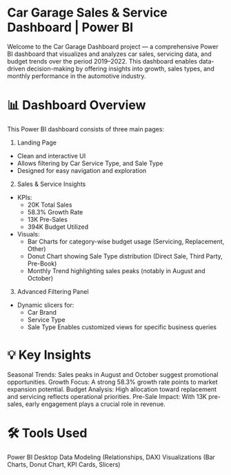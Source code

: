 # Car Garage Sales & Service Dashboard | Power BI

Welcome to the Car Garage Dashboard project — a comprehensive Power BI dashboard that visualizes and analyzes car sales, servicing data, and budget trends over the period 2019–2022. This dashboard enables data-driven decision-making by offering insights into growth, sales types, and monthly performance in the automotive industry.

# 📊 Dashboard Overview

This Power BI dashboard consists of three main pages:
1. Landing Page
- Clean and interactive UI
- Allows filtering by Car Service Type, and Sale Type
- Designed for easy navigation and exploration

2. Sales & Service Insights
- KPIs:
  - 20K Total Sales
  - 58.3% Growth Rate
  - 13K Pre-Sales
  - 394K Budget Utilized
- Visuals:
  - Bar Charts for category-wise budget usage (Servicing, Replacement, Other)
  - Donut Chart showing Sale Type distribution (Direct Sale, Third Party, Pre-Book)
  - Monthly Trend highlighting sales peaks (notably in August and October)
    
3. Advanced Filtering Panel
- Dynamic slicers for:
  - Car Brand
  - Service Type
  - Sale Type
Enables customized views for specific business queries

# 💡 Key Insights
Seasonal Trends: Sales peaks in August and October suggest promotional opportunities.
Growth Focus: A strong 58.3% growth rate points to market expansion potential.
Budget Analysis: High allocation toward replacement and servicing reflects operational priorities.
Pre-Sale Impact: With 13K pre-sales, early engagement plays a crucial role in revenue.

# 🛠️ Tools Used
Power BI Desktop
Data Modeling (Relationships, DAX)
Visualizations (Bar Charts, Donut Chart, KPI Cards, Slicers)
